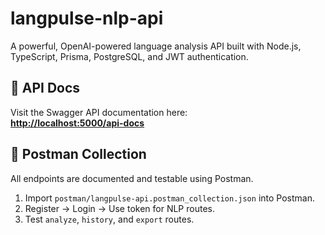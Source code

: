 # langpulse-nlp-api
A powerful, OpenAI-powered language analysis API built with Node.js, TypeScript, Prisma, PostgreSQL, and JWT authentication.

## 📄 API Docs

Visit the Swagger API documentation here:  
**[http://localhost:5000/api-docs](http://localhost:5000/api-docs)**

## 🧪 Postman Collection

All endpoints are documented and testable using Postman.

1. Import `postman/langpulse-api.postman_collection.json` into Postman.
2. Register → Login → Use token for NLP routes.
3. Test `analyze`, `history`, and `export` routes.

